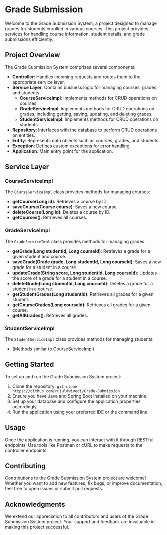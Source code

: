 # Grade Submission

Welcome to the Grade Submission System, a project designed to manage grades for students enrolled in various courses. This project provides services for handling course information, student details, and grade submissions efficiently.

## Project Overview

The Grade Submission System comprises several components:

- **Controller**: Handles incoming requests and routes them to the appropriate service layer.
- **Service Layer**: Contains business logic for managing courses, grades, and students.
  - **CourseServiceImpl**: Implements methods for CRUD operations on courses.
  - **GradeServiceImpl**: Implements methods for CRUD operations on grades, including getting, saving, updating, and deleting grades.
  - **StudentServiceImpl**: Implements methods for CRUD operations on students.
- **Repository**: Interfaces with the database to perform CRUD operations on entities.
- **Entity**: Represents data objects such as courses, grades, and students.
- **Exception**: Defines custom exceptions for error handling.
- **Application**: Main entry point for the application.

## Service Layer

### CourseServiceImpl

The `CourseServiceImpl` class provides methods for managing courses:

- **getCourse(Long id)**: Retrieves a course by ID.
- **saveCourse(Course course)**: Saves a new course.
- **deleteCourse(Long id)**: Deletes a course by ID.
- **getCourses()**: Retrieves all courses.

### GradeServiceImpl

The `GradeServiceImpl` class provides methods for managing grades:

- **getGrade(Long studentId, Long courseId)**: Retrieves a grade for a given student and course.
- **saveGrade(Grade grade, Long studentId, Long courseId)**: Saves a new grade for a student in a course.
- **updateGrade(String score, Long studentId, Long courseId)**: Updates the score of a grade for a student in a course.
- **deleteGrade(Long studentId, Long courseId)**: Deletes a grade for a student in a course.
- **getStudentGrades(Long studentId)**: Retrieves all grades for a given student.
- **getCourseGrades(Long courseId)**: Retrieves all grades for a given course.
- **getAllGrades()**: Retrieves all grades.

### StudentServiceImpl

The `StudentServiceImpl` class provides methods for managing students:

- (Methods similar to CourseServiceImpl)

## Getting Started

To set up and run the Grade Submission System project:

1. Clone the repository: `git clone https://github.com/rujuldwivedi/Grade-Submission`
2. Ensure you have Java and Spring Boot installed on your machine.
3. Set up your database and configure the application properties accordingly.
4. Run the application using your preferred IDE or the command line.

## Usage

Once the application is running, you can interact with it through RESTful endpoints. Use tools like Postman or cURL to make requests to the controller endpoints.

## Contributing

Contributions to the Grade Submission System project are welcome! Whether you want to add new features, fix bugs, or improve documentation, feel free to open issues or submit pull requests.

## Acknowledgments

We extend our appreciation to all contributors and users of the Grade Submission System project. Your support and feedback are invaluable in making this project successful.
